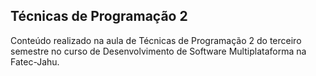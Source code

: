 ## Técnicas de Programação 2

Conteúdo realizado na aula de Técnicas de Programação 2 do terceiro semestre no curso de Desenvolvimento de Software Multiplataforma na Fatec-Jahu.
